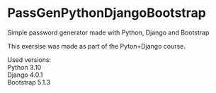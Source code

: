 # PassGenPythonDjangoBootstrap
Simple password generator made with Python, Django and Bootstrap

This exersise was made as part of the Pyton+Django course.

Used versions:<br>
Python 3.10<br>
Django 4.0.1<br>
Bootstrap 5.1.3
